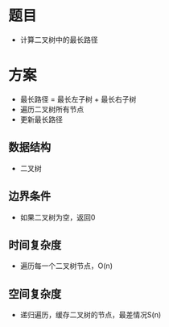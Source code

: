 # 题目
- 计算二叉树中的最长路径

# 方案
- 最长路径 = 最长左子树 + 最长右子树
- 遍历二叉树所有节点
- 更新最长路径

## 数据结构
- 二叉树

## 边界条件
- 如果二叉树为空，返回0

## 时间复杂度
- 遍历每一个二叉树节点，O(n)

## 空间复杂度
- 递归遍历，缓存二叉树的节点，最差情况S(n)
